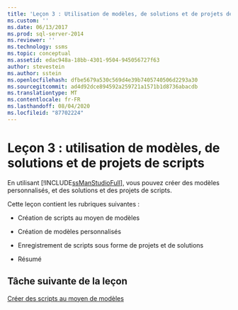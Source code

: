 ```yaml
---
title: 'Leçon 3 : Utilisation de modèles, de solutions et de projets de scripts | Microsoft Docs'
ms.custom: ''
ms.date: 06/13/2017
ms.prod: sql-server-2014
ms.reviewer: ''
ms.technology: ssms
ms.topic: conceptual
ms.assetid: edac948a-18bb-4301-9504-945056727f63
author: stevestein
ms.author: sstein
ms.openlocfilehash: dfbe5679a530c569d4e39b7405740506d2293a30
ms.sourcegitcommit: ad4d92dce894592a259721a1571b1d8736abacdb
ms.translationtype: MT
ms.contentlocale: fr-FR
ms.lasthandoff: 08/04/2020
ms.locfileid: "87702224"
---
```

# <a name="lesson-3-working-with-templates-solutions-and-script-projects"></a>Leçon 3 : utilisation de modèles, de solutions et de projets de scripts
  En utilisant [!INCLUDE[ssManStudioFull](../../includes/ssmanstudiofull-md.md)], vous pouvez créer des modèles personnalisés, et des solutions et des projets de scripts.  
  
 Cette leçon contient les rubriques suivantes :  
  
-   Création de scripts au moyen de modèles  
  
-   Création de modèles personnalisés  
  
-   Enregistrement de scripts sous forme de projets et de solutions  
  
-   Résumé  
  
## <a name="next-task-in-lesson"></a>Tâche suivante de la leçon  
 [Créer des scripts au moyen de modèles](lesson-3-1-create-scripts-using-templates.md)  
  
  
